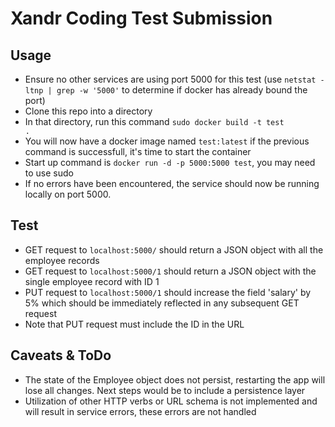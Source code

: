 # Xandr Coding Test Submission

## Usage

   * Ensure no other services are using port 5000 for this test (use <code>netstat -ltnp | grep -w '5000'</code> to determine if docker has already bound the port)
   * Clone this repo into a directory
   * In that directory, run this command <code>sudo docker build -t test .</code>
   * You will now have a docker image named <code>test:latest</code> if the previous command is successfull, it's time to start the container
   * Start up command is <code>docker run -d -p 5000:5000 test</code>, you may need to use sudo
   * If no errors have been encountered, the service should now be running locally on port 5000.
   
## Test

  * GET request to <code>localhost:5000/</code> should return a JSON object with all the employee records
  * GET request to <code>localhost:5000/1</code> should return a JSON object with the single employee record with ID 1
  * PUT request to <code>localhost:5000/1</code> should increase the field 'salary' by 5% which should be immediately reflected in any subsequent GET request
  * Note that PUT request must include the ID in the URL
  
## Caveats & ToDo

  * The state of the Employee object does not persist, restarting the app will lose all changes. Next steps would be to include a persistence layer
  * Utilization of other HTTP verbs or URL schema is not implemented and will result in service errors, these errors are not handled
